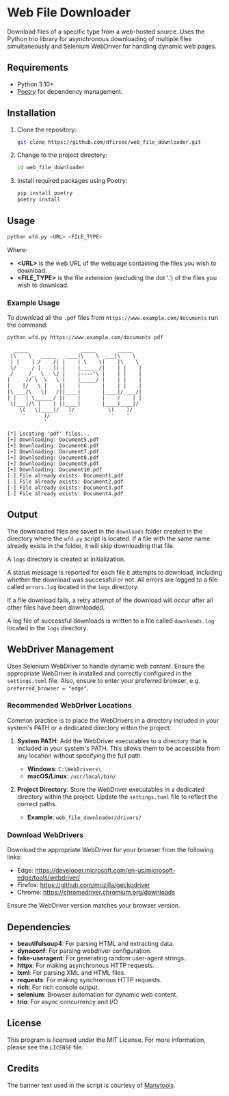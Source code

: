 # Web File Downloader

Download files of a specific type from a web-hosted source. Uses the Python trio library for asynchronous downloading of multiple files simultaneously and Selenium WebDriver for handling dynamic web pages.

## Requirements

- Python 3.10+
- [Poetry](https://python-poetry.org/) for dependency management.

## Installation

1. Clone the repository:

    ```sh
    git clone https://github.com/dfirsec/web_file_downloader.git
    ```

2. Change to the project directory:

    ```sh
    cd web_file_downloader
    ```

3. Install required packages using Poetry:

    ```sh
    pip install poetry
    poetry install
    ```

## Usage

```sh
python wfd.py <URL> <FILE_TYPE>
```

Where:

- **\<URL\>** is the web URL of the webpage containing the files you wish to download.
- **\<FILE_TYPE\>** is the file extension (excluding the dot '.') of the files you wish to download.

### Example Usage

To download all the `.pdf` files from `https://www.example.com/documents` run the command:

```sh
python wfd.py https://www.example.com/documents pdf
```

```text
  _____                 _____       _____
 |\    \   _____   ____|\    \  ___|\    \
 | |    | /    /| |    | \    \|    |\    \
 \/     / |    || |    |______/|    | |    |
 /     /_  \   \/ |    |----'\ |    | |    |
|     // \  \   \ |    |_____/ |    | |    |
|    |/   \ |    ||    |       |    | |    |
|\ ___/\   \|   /||____|       |____|/____/|
| |   | \______/ ||    |       |    /    | |
 \|___|/\ |    | ||____|       |____|____|/
    \(   \|____|/   )/           \(    )/
     '      )/      '             '    '
            '

[*] Locating 'pdf' files...
[+] Downloading: Document5.pdf
[+] Downloading: Document6.pdf
[+] Downloading: Document7.pdf
[+] Downloading: Document8.pdf
[+] Downloading: Document9.pdf
[+] Downloading: Document10.pdf
[-] File already exists: Document1.pdf
[-] File already exists: Document2.pdf
[-] File already exists: Document3.pdf
[-] File already exists: Document4.pdf
```

## Output

The downloaded files are saved in the `downloads` folder created in the directory where the `wfd.py` script is located. If a file with the same name already exists in the folder, it will skip downloading that file.

A `logs` directory is created at initialization.

A status message is reported for each file it attempts to download, including whether the download was successful or not. All errors are logged to a file called `errors.log` located in the `logs` directory.

If a file download fails, a retry attempt of the download will occur after all other files have been downloaded.

A log file of successful downloads is written to a file called `downloads.log` located in the `logs` directory.

## WebDriver Management

Uses Selenium WebDriver to handle dynamic web content. Ensure the appropriate WebDriver is installed and correctly configured in the `settings.toml` file.  Also, ensure to enter your preferred browser, e.g. `preferred_browser = "edge"`.

### Recommended WebDriver Locations

Common practice is to place the WebDrivers in a directory included in your system's PATH or a dedicated directory within the project.

1. **System PATH**: Add the WebDriver executables to a directory that is included in your system's PATH. This allows them to be accessible from any location without specifying the full path.

    - **Windows**: `C:\WebDrivers\`
    - **macOS/Linux**: `/usr/local/bin/`

2. **Project Directory**: Store the WebDriver executables in a dedicated directory within the project. Update the `settings.toml` file to reflect the correct paths.

    - **Example**: `web_file_downloader/drivers/`

### Download WebDrivers

Download the appropriate WebDriver for your browser from the following links:

- Edge: <https://developer.microsoft.com/en-us/microsoft-edge/tools/webdriver/>
- Firefox: <https://github.com/mozilla/geckodriver>
- Chrome: <https://chromedriver.chromium.org/downloads>

Ensure the WebDriver version matches your browser version.

## Dependencies

- **beautifulsoup4**: For parsing HTML and extracting data.
- **dynaconf**: For parsing webdriver configuration.
- **fake-useragent**: For generating random user-agent strings.
- **httpx**: For making asynchronous HTTP requests.
- **lxml**: For parsing XML and HTML files.
- **requests**: For making synchronous HTTP requests.
- **rich**: For rich console output.
- **selenium**: Browser automation for dynamic web content.
- **trio**:  For async concurrency and I/O

## License

This program is licensed under the MIT License. For more information, please see the `LICENSE` file.

## Credits

The banner text used in the script is courtesy of [Manytools](https://manytools.org/hacker-tools/ascii-banner/).
